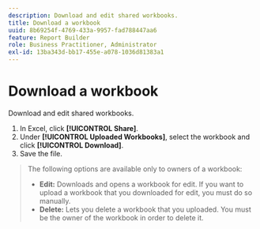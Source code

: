 ```yaml
---
description: Download and edit shared workbooks.
title: Download a workbook
uuid: 8b69254f-4769-433a-9957-fad788447aa6
feature: Report Builder
role: Business Practitioner, Administrator
exl-id: 13ba343d-bb17-455e-a078-1036d81383a1
---
```

# Download a workbook

Download and edit shared workbooks.

1. In Excel, click **[!UICONTROL Share]**.
1. Under **[!UICONTROL Uploaded Workbooks]**, select the workbook and click **[!UICONTROL Download]**.
1. Save the file.
>The following options are available only to owners of a workbook: 
>
>* **Edit:** Downloads and opens a workbook for edit. If you want to upload a workbook that you downloaded for edit, you must do so manually.
>* **Delete:** Lets you delete a workbook that you uploaded. You must be the owner of the workbook in order to delete it.
>
